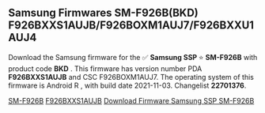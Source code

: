 <h2>Samsung Firmwares SM-F926B(BKD) F926BXXS1AUJB/F926BOXM1AUJ7/F926BXXU1AUJ4</h2>
Download the Samsung firmware for the ✅ <strong>Samsung SSP </strong> ⭐ <strong>SM-F926B</strong> with product code <strong>BKD</strong> . This firmware has version number PDA <strong>F926BXXS1AUJB</strong> and CSC F926BOXM1AUJ7. The operating system of this firmware is Android R , with build date 2021-11-03. Changelist <strong>22701376</strong>.


[SM-F926B](https://samfirm.shop/samsung/model/SM-F926B)
[F926BXXS1AUJB](https://samfirm.shop/samsung/pda/F926BXXS1AUJB)
[Download Firmware Samsung SSP SM-F926B](https://samfirm.shop/samsung/firmware/471128)
